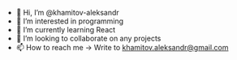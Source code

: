 - 👋 Hi, I’m @khamitov-aleksandr
- 👀 I’m interested in programming
- 🌱 I’m currently learning React
- 💞️ I’m looking to collaborate on any projects
- 📫 How to reach me -> Write to khamitov.aleksandr@gmail.com

<!---
khamitov-aleksandr/khamitov-aleksandr is a ✨ special ✨ repository because its `README.md` (this file) appears on your GitHub profile.
You can click the Preview link to take a look at your changes.
--->
